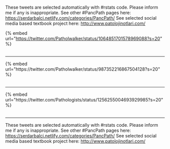 

These tweets are selected automatically with #rstats code. Please inform me if any is inappropriate.
See other #PancPath pages here: https://serdarbalci.netlify.com/categories/PancPath/ 
See selected social media based textbook project here: http://www.patolojinotlari.com/

{% embed url="https://twitter.com/Patholwalker/status/1064851701578969088?s=20" %}<br>
<br>
<hr>
{% embed url="https://twitter.com/Patholwalker/status/987352216867504128?s=20" %}<br>
<br>
<hr>
{% embed url="https://twitter.com/Pathologists/status/1256255004693929985?s=20" %}<br>
<br>
<hr>


These tweets are selected automatically with #rstats code. Please inform me if any is inappropriate.
See other #PancPath pages here: https://serdarbalci.netlify.com/categories/PancPath/ 
See selected social media based textbook project here: http://www.patolojinotlari.com/
